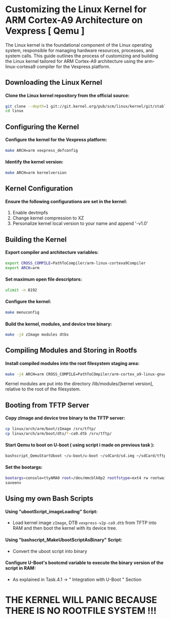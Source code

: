 # Customizing the Linux Kernel for ARM Cortex-A9 Architecture on Vexpress [ Qemu ]

The Linux kernel is the foundational component of the Linux operating system, responsible for managing hardware resources, processes, and system calls. This guide outlines the process of customizing and building the Linux kernel tailored for ARM Cortex-A9 architecture using the arm-linux-cortexa9 compiler for the Vexpress platform.

## Downloading the Linux Kernel

#### Clone the Linux kernel repository from the official source:

```bash
git clone --depth=1 git://git.kernel.org/pub/scm/linux/kernel/git/stable/linux.git
cd linux
```

## Configuring the Kernel
#### Configure the kernel for the Vexpress platform:
```bash
make ARCH=arm vexpress_defconfig
```
#### Identify the kernel version:
```bash
make ARCH=arm kernelversion
```

## Kernel Configuration

#### Ensure the following configurations are set in the kernel:

1) Enable devtmpfs
2) Change kernel compression to XZ
3) Personalize kernel local version to your name and append '-v1.0'

## Building the Kernel

#### Export compiler and architecture variables:

```bash
export CROSS_COMPILE=PathToCompiler/arm-linux-cortexa9Compiler
export ARCH=arm
```

#### Set maximum open file descriptors:
```bash
ulimit -n 8192
```
#### Configure the kernel:
```bash
make menuconfig
```
#### Build the kernel, modules, and device tree binary:

```bash
make -j4 zImage modules dtbs
```

## Compiling Modules and Storing in Rootfs

#### Install compiled modules into the root filesystem staging area:

```bash
make -j4 ARCH=arm CROSS_COMPILE=PathToCOmpiler/arm-cortex_a9-linux-gnueabihf- INSTALL_MOD_PATH=$HOME/rootfs modules_install
```

Kernel modules are put into the directory /lib/modules/[kernel version], relative to the root of the filesystem.

## Booting from TFTP Server

#### Copy zImage and device tree binary to the TFTP server:

```bash
cp linux/arch/arm/boot/zImage /srv/tftp/
cp linux/arch/arm/boot/dts/*-ca9.dtb /srv/tftp/
```

#### Start Qemu to boot on U-boot ( using script i made on previous task ):

```bash
bashscript_QemuStartUboot ~/u-boot/u-boot ~/sdCard/sd.img ~/sdCard/tftp_bash
```

#### Set the bootargs:


```bash
bootargs=console=ttyAMA0 root=/dev/mmcblk0p2 rootfstype=ext4 rw rootwait init=/sbin/init
saveenv
```

## Using my own Bash Scripts

#### Using "ubootScript_imageLoading" Script:

- Load kernel image `zImage`, DTB `vexpress-v2p-ca9.dtb` from TFTP into RAM and then boot the kernel with its device tree.
	
#### Using "bashscript_MakeUbootScriptAsBinary" Script:

- Convert the uboot script into binary
	
#### Configure U-Boot's bootcmd variable to execute the binary version of the script in RAM:

- As explained in Task.4.1 -> " Integration with U-Boot " Section

# THE KERNEL WILL PANIC BECAUSE THERE IS NO ROOTFILE SYSTEM !!!
